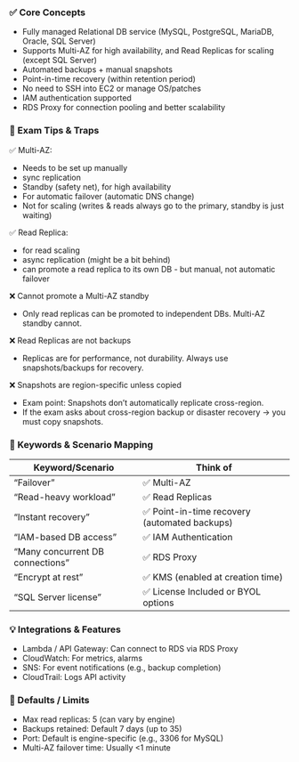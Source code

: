 ### ✅ Core Concepts
- Fully managed Relational DB service (MySQL, PostgreSQL, MariaDB, Oracle, SQL Server)
- Supports Multi-AZ for high availability, and Read Replicas for scaling (except SQL Server)
- Automated backups + manual snapshots 
- Point-in-time recovery (within retention period)
- No need to SSH into EC2 or manage OS/patches 
- IAM authentication supported 
- RDS Proxy for connection pooling and better scalability

### 🧠 Exam Tips & Traps
✅ Multi-AZ:
- Needs to be set up manually
- sync replication
- Standby (safety net), for high availability
- For automatic failover (automatic DNS change)
- Not for scaling (writes & reads always go to the primary, standby is just waiting)

✅ Read Replica:
- for read scaling
- async replication (might be a bit behind)
- can promote a read replica to its own DB - but manual, not automatic failover

❌ Cannot promote a Multi-AZ standby
- Only read replicas can be promoted to independent DBs. Multi-AZ standby cannot.

❌ Read Replicas are not backups
- Replicas are for performance, not durability. Always use snapshots/backups for recovery.

❌ Snapshots are region-specific unless copied
- Exam point: Snapshots don’t automatically replicate cross-region.
- If the exam asks about cross-region backup or disaster recovery → you must copy snapshots.

### 📌 Keywords & Scenario Mapping
| Keyword/Scenario                 | Think of                                     |
| -------------------------------- | -------------------------------------------- |
| “Failover”                       | ✅ Multi-AZ                                   |
| “Read-heavy workload”            | ✅ Read Replicas                              |
| “Instant recovery”               | ✅ Point-in-time recovery (automated backups) |
| “IAM-based DB access”            | ✅ IAM Authentication                         |
| “Many concurrent DB connections” | ✅ RDS Proxy                                  |
| “Encrypt at rest”                | ✅ KMS (enabled at creation time)             |
| “SQL Server license”             | ✅ License Included or BYOL options           |

### 💡 Integrations & Features
- Lambda / API Gateway: Can connect to RDS via RDS Proxy 
- CloudWatch: For metrics, alarms 
- SNS: For event notifications (e.g., backup completion)
- CloudTrail: Logs API activity

### 🧮 Defaults / Limits
- Max read replicas: 5 (can vary by engine)
- Backups retained: Default 7 days (up to 35)
- Port: Default is engine-specific (e.g., 3306 for MySQL)
- Multi-AZ failover time: Usually <1 minute


